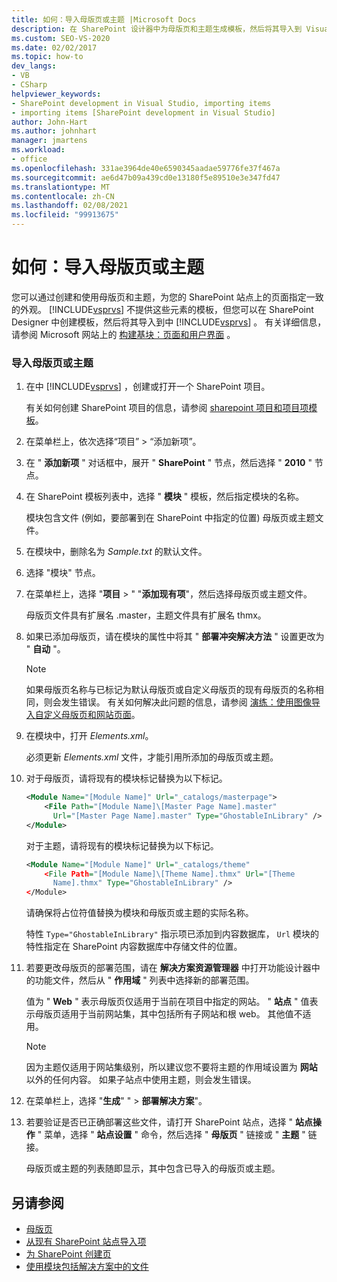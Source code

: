 ```yaml
---
title: 如何：导入母版页或主题 |Microsoft Docs
description: 在 SharePoint 设计器中为母版页和主题生成模板，然后将其导入到 Visual Studio，以使您的 SharePoint 站点上的页面具有一致的外观。
ms.custom: SEO-VS-2020
ms.date: 02/02/2017
ms.topic: how-to
dev_langs:
- VB
- CSharp
helpviewer_keywords:
- SharePoint development in Visual Studio, importing items
- importing items [SharePoint development in Visual Studio]
author: John-Hart
ms.author: johnhart
manager: jmartens
ms.workload:
- office
ms.openlocfilehash: 331ae3964de40e6590345aadae59776fe37f467a
ms.sourcegitcommit: ae6d47b09a439cd0e13180f5e89510e3e347fd47
ms.translationtype: MT
ms.contentlocale: zh-CN
ms.lasthandoff: 02/08/2021
ms.locfileid: "99913675"
---
```

# <a name="how-to-import-a-master-page-or-theme"></a>如何：导入母版页或主题
  您可以通过创建和使用母版页和主题，为您的 SharePoint 站点上的页面指定一致的外观。 [!INCLUDE[vsprvs](../sharepoint/includes/vsprvs-md.md)] 不提供这些元素的模板，但您可以在 SharePoint Designer 中创建模板，然后将其导入到中 [!INCLUDE[vsprvs](../sharepoint/includes/vsprvs-md.md)] 。 有关详细信息，请参阅 Microsoft 网站上的 [构建基块：页面和用户界面](/previous-versions/office/developer/sharepoint-2010/ee539040(v=office.14)) 。

### <a name="to-import-a-master-page-or-theme"></a>导入母版页或主题

1. 在中 [!INCLUDE[vsprvs](../sharepoint/includes/vsprvs-md.md)] ，创建或打开一个 SharePoint 项目。

     有关如何创建 SharePoint 项目的信息，请参阅 [sharepoint 项目和项目项模板](../sharepoint/sharepoint-project-and-project-item-templates.md)。

2. 在菜单栏上，依次选择“项目” > “添加新项”。

3. 在 " **添加新项** " 对话框中，展开 " **SharePoint** " 节点，然后选择 " **2010** " 节点。

4. 在 SharePoint 模板列表中，选择 " **模块** " 模板，然后指定模块的名称。

     模块包含文件 (例如，要部署到在 SharePoint 中指定的位置) 母版页或主题文件。

5. 在模块中，删除名为 *Sample.txt* 的默认文件。

6. 选择 "模块" 节点。

7. 在菜单栏上，选择 "**项目**  >  " "**添加现有项**"，然后选择母版页或主题文件。

     母版页文件具有扩展名 .master，主题文件具有扩展名 thmx。

8. 如果已添加母版页，请在模块的属性中将其 " **部署冲突解决方法** " 设置更改为 " **自动** "。

    > [!NOTE]
    > 如果母版页名称与已标记为默认母版页或自定义母版页的现有母版页的名称相同，则会发生错误。 有关如何解决此问题的信息，请参阅 [演练：使用图像导入自定义母版页和网站页面](../sharepoint/walkthrough-import-a-custom-master-page-and-site-page-with-an-image.md)。

9. 在模块中，打开 *Elements.xml*。

     必须更新 *Elements.xml* 文件，才能引用所添加的母版页或主题。

10. 对于母版页，请将现有的模块标记替换为以下标记。

    ```xml
    <Module Name="[Module Name]" Url="_catalogs/masterpage">
        <File Path="[Module Name]\[Master Page Name].master"
          Url="[Master Page Name].master" Type="GhostableInLibrary" />
    </Module>
    ```

     对于主题，请将现有的模块标记替换为以下标记。

    ```xml
    <Module Name="[Module Name]" Url="_catalogs/theme"
        <File Path="[Module Name]\[Theme Name].thmx" Url="[Theme
          Name].thmx" Type="GhostableInLibrary" />
    </Module>
    ```

     请确保将占位符值替换为模块和母版页或主题的实际名称。

     特性 `Type="GhostableInLibrary"` 指示项已添加到内容数据库， `Url` 模块的特性指定在 SharePoint 内容数据库中存储文件的位置。

11. 若要更改母版页的部署范围，请在 **解决方案资源管理器** 中打开功能设计器中的功能文件，然后从 " **作用域** " 列表中选择新的部署范围。

     值为 " **Web** " 表示母版页仅适用于当前在项目中指定的网站。 " **站点** " 值表示母版页适用于当前网站集，其中包括所有子网站和根 web。 其他值不适用。

    > [!NOTE]
    > 因为主题仅适用于网站集级别，所以建议您不要将主题的作用域设置为 **网站** 以外的任何内容。 如果子站点中使用主题，则会发生错误。

12. 在菜单栏上，选择 "**生成**" "  >  **部署解决方案**"。

13. 若要验证是否已正确部署这些文件，请打开 SharePoint 站点，选择 " **站点操作** " 菜单，选择 " **站点设置** " 命令，然后选择 " **母版页** " 链接或 " **主题** " 链接。

     母版页或主题的列表随即显示，其中包含已导入的母版页或主题。

## <a name="see-also"></a>另请参阅
- [母版页](/previous-versions/office/developer/sharepoint-2010/ms443795(v=office.14))
- [从现有 SharePoint 站点导入项](../sharepoint/importing-items-from-an-existing-sharepoint-site.md)
- [为 SharePoint 创建页](../sharepoint/creating-pages-for-sharepoint.md)
- [使用模块包括解决方案中的文件](../sharepoint/using-modules-to-include-files-in-the-solution.md)

